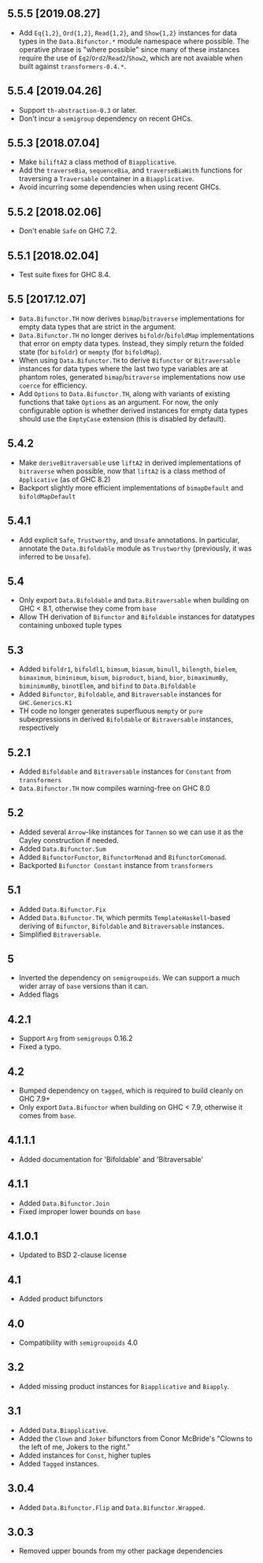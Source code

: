 5.5.5 [2019.08.27]
------------------
* Add `Eq{1,2}`, `Ord{1,2}`, `Read{1,2}`, and `Show{1,2}` instances for data
  types in the `Data.Bifunctor.*` module namespace where possible. The
  operative phrase is "where possible" since many of these instances require
  the use of `Eq2`/`Ord2`/`Read2`/`Show2`, which are not avaiable when
  built against `transformers-0.4.*`.

5.5.4 [2019.04.26]
------------------
* Support `th-abstraction-0.3` or later.
* Don't incur a `semigroup` dependency on recent GHCs.

5.5.3 [2018.07.04]
------------------
* Make `biliftA2` a class method of `Biapplicative`.
* Add the `traverseBia`, `sequenceBia`, and `traverseBiaWith` functions for
  traversing a `Traversable` container in a `Biapplicative`.
* Avoid incurring some dependencies when using recent GHCs.

5.5.2 [2018.02.06]
------------------
* Don't enable `Safe` on GHC 7.2.

5.5.1 [2018.02.04]
------------------
* Test suite fixes for GHC 8.4.

5.5 [2017.12.07]
----------------
* `Data.Bifunctor.TH` now derives `bimap`/`bitraverse`
  implementations for empty data types that are strict in the argument.
* `Data.Bifunctor.TH` no longer derives `bifoldr`/`bifoldMap` implementations
  that error on empty data types. Instead, they simply return the folded state
  (for `bifoldr`) or `mempty` (for `bifoldMap`).
* When using `Data.Bifunctor.TH` to derive `Bifunctor` or `Bitraversable`
  instances for data types where the last two type variables are at phantom
  roles, generated `bimap`/`bitraverse` implementations now use `coerce` for
  efficiency.
* Add `Options` to `Data.Bifunctor.TH`, along with variants of existing
  functions that take `Options` as an argument. For now, the only configurable
  option is whether derived instances for empty data types should use the
  `EmptyCase` extension (this is disabled by default).

5.4.2
-----
* Make `deriveBitraversable` use `liftA2` in derived implementations of `bitraverse` when possible, now that `liftA2` is a class method of `Applicative` (as of GHC 8.2)
* Backport slightly more efficient implementations of `bimapDefault` and `bifoldMapDefault`

5.4.1
-----
* Add explicit `Safe`, `Trustworthy`, and `Unsafe` annotations. In particular, annotate the `Data.Bifoldable` module as `Trustworthy` (previously, it was inferred to be `Unsafe`).

5.4
---
* Only export `Data.Bifoldable` and `Data.Bitraversable` when building on GHC < 8.1, otherwise they come from `base`
* Allow TH derivation of `Bifunctor` and `Bifoldable` instances for datatypes containing unboxed tuple types

5.3
---
* Added `bifoldr1`, `bifoldl1`, `bimsum`, `biasum`, `binull`, `bilength`, `bielem`, `bimaximum`, `biminimum`, `bisum`, `biproduct`, `biand`, `bior`, `bimaximumBy`, `biminimumBy`, `binotElem`, and `bifind` to `Data.Bifoldable`
* Added `Bifunctor`, `Bifoldable`, and `Bitraversable` instances for `GHC.Generics.K1`
* TH code no longer generates superfluous `mempty` or `pure` subexpressions in derived `Bifoldable` or `Bitraversable` instances, respectively

5.2.1
----
* Added `Bifoldable` and `Bitraversable` instances for `Constant` from `transformers`
* `Data.Bifunctor.TH` now compiles warning-free on GHC 8.0

5.2
-----
* Added several `Arrow`-like instances for `Tannen` so we can use it as the Cayley construction if needed.
* Added `Data.Bifunctor.Sum`
* Added `BifunctorFunctor`, `BifunctorMonad` and `BifunctorComonad`.
* Backported `Bifunctor Constant` instance from `transformers`

5.1
---
* Added `Data.Bifunctor.Fix`
* Added `Data.Bifunctor.TH`, which permits `TemplateHaskell`-based deriving of `Bifunctor`, `Bifoldable` and `Bitraversable` instances.
* Simplified `Bitraversable`.

5
-
* Inverted the dependency on `semigroupoids`. We can support a much wider array of `base` versions than it can.
* Added flags

4.2.1
-----
* Support `Arg` from `semigroups` 0.16.2
* Fixed a typo.

4.2
---
* Bumped dependency on `tagged`, which is required to build cleanly on GHC 7.9+
* Only export `Data.Bifunctor` when building on GHC < 7.9, otherwise it comes from `base`.

4.1.1.1
-------
* Added documentation for 'Bifoldable' and 'Bitraversable'

4.1.1
-----
* Added `Data.Bifunctor.Join`
* Fixed improper lower bounds on `base`

4.1.0.1
-------
* Updated to BSD 2-clause license

4.1
---
* Added product bifunctors

4.0
---
* Compatibility with `semigroupoids` 4.0

3.2
---
* Added missing product instances for `Biapplicative` and `Biapply`.

3.1
-----
* Added `Data.Biapplicative`.
* Added the `Clown` and `Joker` bifunctors from Conor McBride's "Clowns to the left of me, Jokers to the right."
* Added instances for `Const`, higher tuples
* Added `Tagged` instances.

3.0.4
-----
* Added `Data.Bifunctor.Flip` and `Data.Bifunctor.Wrapped`.

3.0.3
---
* Removed upper bounds from my other package dependencies

